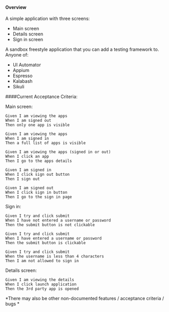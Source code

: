 #### Overview

A simple application with three screens:
 - Main screen
 - Details screen
 - Sign in screen
 
A sandbox freestyle application that you can add a testing framework to.
Anyone of:
 - UI Automator
 - Appium
 - Espresso
 - Kalabash
 - Sikuli
 

####Current Acceptance Criteria:
 
 Main screen:
 
 ```
 Given I am viewing the apps
 When I am signed out
 Then only one app is visible
 ```
 
 ```
 Given I am viewing the apps
 When I am signed in
 Then a full list of apps is visible
 ```
 
 ```
 Given I am viewing the apps (signed in or out)
 When I click an app
 Then I go to the apps details
 ```
 
 ```
 Given I am signed in
 When I click sign out button
 Then I sign out 
 ```
 
  ```
 Given I am signed out
 When I click sign in button
 Then I go to the sign in page 
 ```
 
 Sign in:
 
 ```
 Given I try and click submit
 When I have not entered a username or password
 Then the submit button is not clickable
 ```
 
 ```
 Given I try and click submit
 When I have entered a username or password
 Then the submit button is clickable
 ```
 
 ```
 Given I try and click submit
 When the username is less than 4 characters
 Then I am not allowed to sign in
```

 Details screen:
 
 ```
 Given I am viewing the details
 When I click launch application
 Then the 3rd party app is opened
 ```
 
 *There may also be other non-documented features / acceptance criteria / bugs *
